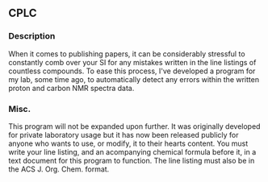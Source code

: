 ## CPLC
### Description

When it comes to publishing papers, it can be considerably stressful to constantly comb over your SI for any mistakes written in the line listings of countless compounds. To ease this process, I've developed a program for my lab, some time ago, to automatically detect any errors within the written proton and carbon NMR spectra data.

### Misc.

This program will not be expanded upon further. It was originally developed for private laboratory usage but it has now been released publicly for anyone who wants to use, or modify, it to their hearts content. 
You must write your line listing, and an acompanying chemical formula before it, in a text document for this program to function. The line listing must also be in the ACS J. Org. Chem. format.
